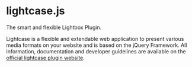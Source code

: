 lightcase.js
======

The smart and flexible Lightbox Plugin.

Lightcase is a flexible and extendable web application to present various media formats on your website and is based on the jQuery Framework.
All information, documentation and developer guidelines are available on the [official lightcase plugin website](
http://cornel.bopp-art.com/lightcase/).
